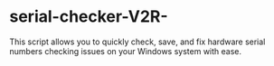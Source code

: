 # serial-checker-V2R-
This script allows you to quickly check, save, and fix hardware serial numbers checking issues on your Windows system with ease.
